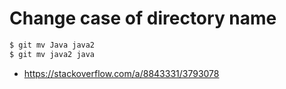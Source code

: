 # Change case of directory name 

```bash
$ git mv Java java2
$ git mv java2 java
```

- https://stackoverflow.com/a/8843331/3793078
